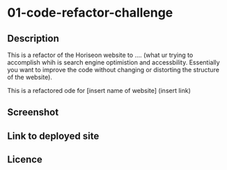 # 01-code-refactor-challenge

## Description

This is a refactor of the Horiseon website to .... (what ur trying to accomplish whih is search engine optimistion and  accessbility. Essentially you want to improve the code without changing or distorting the structure of the website).

This is a refactored ode for [insert name of website] (insert link)

## Screenshot

## Link to deployed site

## Licence